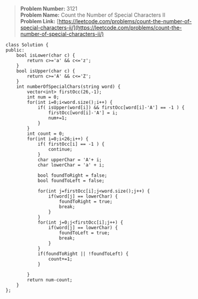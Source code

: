 > **Problem Number:** 3121 <br>
> **Problem Name:** Count the Number of Special Characters II <br>
> **Problem Link:** [https://leetcode.com/problems/count-the-number-of-special-characters-ii/](https://leetcode.com/problems/count-the-number-of-special-characters-ii/) <br>

    class Solution {
    public:
        bool isLower(char c) {
            return c>='a' && c<='z';
        }
        bool isUpper(char c) {
            return c>='A' && c<='Z';
        }
        int numberOfSpecialChars(string word) {
            vector<int> firstOcc(26,-1);
            int num = 0;
            for(int i=0;i<word.size();i++) {
                if( isUpper(word[i]) && firstOcc[word[i]-'A'] == -1 ) {
                    firstOcc[word[i]-'A'] = i;
                    num+=1;
                }
            }
            int count = 0;
            for(int i=0;i<26;i++) {
                if( firstOcc[i] == -1 ) {
                    continue;
                }
                char upperChar = 'A'+ i;
                char lowerChar = 'a' + i;
                
                bool foundToRight = false;
                bool foundToLeft = false;
                
                for(int j=firstOcc[i];j<word.size();j++) {
                    if(word[j] == lowerChar) {
                        foundToRight = true;
                        break;
                    }
                }
                for(int j=0;j<firstOcc[i];j++) {
                    if(word[j] == lowerChar) {
                        foundToLeft = true;
                        break;
                    }
                }
                if(foundToRight || !foundToLeft) {
                    count+=1;
                }

            }
            return num-count;
        }
    };